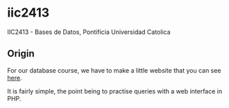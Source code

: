 # iic2413
IIC2413 - Bases de Datos, Pontificia Universidad Catolica

## Origin

For our database course, we have to make a little website that you can see [here](http://bases.ing.puc.cl/grupo16/).

It is fairly simple, the point being to practise queries with a web interface in PHP.
